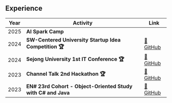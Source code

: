 ## Experience
| Year | Activity |  Link |
|------|----------------------------------|------------------------------------------------------------|  
| 2025 | **AI Spark Camp** |   |[🔗 GitHub](https://github.com/spark-team5/client)
| 2024 | **SW-Centered University Startup Idea Competition 🏆** |  [🔗 GitHub](https://github.com/HealthyPlate/HealthyPlate-Front) |
| 2024 | **Sejong University 1st IT Conference  🏆** | [🔗 GitHub](https://github.com/Oh-Se-A-nia/Front_End_Web) |
| 2023 | **Channel Talk 2nd Hackathon  🏆** |  [🔗 GitHub](https://github.com/HACKY-TALKY-2/Team4) |
| 2023 | **EN# 23rd Cohort - Object-Oriented Study with C# and Java** | [🔗 GitHub](https://github.com/Ensharp-Study/Sehyun-Kim) |
  
